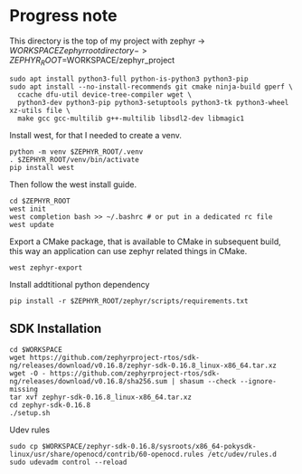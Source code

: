 # Progress note

This directory is the top of my project with zephyr -> $WORKSPACE
Zephyr root directory -> ZEPHYR_ROOT=$WORKSPACE/zephyr_project

```(shell)
sudo apt install python3-full python-is-python3 python3-pip
sudo apt install --no-install-recommends git cmake ninja-build gperf \
  ccache dfu-util device-tree-compiler wget \
  python3-dev python3-pip python3-setuptools python3-tk python3-wheel xz-utils file \
  make gcc gcc-multilib g++-multilib libsdl2-dev libmagic1
```

Install west, for that I needed to create a venv.
```(shell)
python -m venv $ZEPHYR_ROOT/.venv
. $ZEPHYR_ROOT/venv/bin/activate
pip install west
```

Then follow the west install guide.
```(shell)
cd $ZEPHYR_ROOT
west init
west completion bash >> ~/.bashrc # or put in a dedicated rc file
west update
```

Export a CMake package, that is available to CMake in subsequent build,
this way an application can use zephyr related things in CMake.
```(shell)
west zephyr-export
```

Install addtitional python dependency
```(shell)
pip install -r $ZEPHYR_ROOT/zephyr/scripts/requirements.txt
```

## SDK Installation
```(shell)
cd $WORKSPACE
wget https://github.com/zephyrproject-rtos/sdk-ng/releases/download/v0.16.8/zephyr-sdk-0.16.8_linux-x86_64.tar.xz
wget -O - https://github.com/zephyrproject-rtos/sdk-ng/releases/download/v0.16.8/sha256.sum | shasum --check --ignore-missing
tar xvf zephyr-sdk-0.16.8_linux-x86_64.tar.xz
cd zephyr-sdk-0.16.8
./setup.sh
```

Udev rules
```(shell)
sudo cp $WORKSPACE/zephyr-sdk-0.16.8/sysroots/x86_64-pokysdk-linux/usr/share/openocd/contrib/60-openocd.rules /etc/udev/rules.d
sudo udevadm control --reload
```

